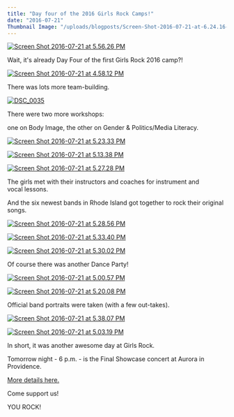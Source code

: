 ```yaml
---
title: "Day four of the 2016 Girls Rock Camps!"
date: "2016-07-21"
Thumbnail Image: "/uploads/blogposts/Screen-Shot-2016-07-21-at-6.24.16-PM.png"
---
```


[![Screen Shot 2016-07-21 at 5.56.26 PM](/uploads/blogposts/Screen-Shot-2016-07-21-at-5.56.26-PM-300x284.png)](http://girlsrockri.org/wp-content/uploads/2016/07/Screen-Shot-2016-07-21-at-5.56.26-PM.png)

Wait, it's already Day Four of the first Girls Rock 2016 camp?!

[![Screen Shot 2016-07-21 at 4.58.12 PM](/uploads/blogposts/Screen-Shot-2016-07-21-at-4.58.12-PM-e1469134744224.png)](http://girlsrockri.org/wp-content/uploads/2016/07/Screen-Shot-2016-07-21-at-4.58.12-PM-e1469134744224.png)

There was lots more team-building.

[![DSC_0035](/uploads/blogposts/DSC_0035-e1469139119196.jpg)](http://girlsrockri.org/wp-content/uploads/2016/07/DSC_0035-e1469139119196.jpg)

There were two more workshops:

one on Body Image, the other on Gender & Politics/Media Literacy.

[![Screen Shot 2016-07-21 at 5.23.33 PM](/uploads/blogposts/Screen-Shot-2016-07-21-at-5.23.33-PM-300x264.png)](http://girlsrockri.org/wp-content/uploads/2016/07/Screen-Shot-2016-07-21-at-5.23.33-PM-e1469136245487.png)

[![Screen Shot 2016-07-21 at 5.13.38 PM](/uploads/blogposts/Screen-Shot-2016-07-21-at-5.13.38-PM-240x300.png)](http://girlsrockri.org/wp-content/uploads/2016/07/Screen-Shot-2016-07-21-at-5.13.38-PM-e1469135666411.png)

[![Screen Shot 2016-07-21 at 5.27.28 PM](/uploads/blogposts/Screen-Shot-2016-07-21-at-5.27.28-PM-300x244.png)](http://girlsrockri.org/wp-content/uploads/2016/07/Screen-Shot-2016-07-21-at-5.27.28-PM-e1469136492242.png)

The girls met with their instructors and coaches for instrument and vocal lessons.

And the six newest bands in Rhode Island got together to rock their original songs.

[![Screen Shot 2016-07-21 at 5.28.56 PM](/uploads/blogposts/Screen-Shot-2016-07-21-at-5.28.56-PM-300x226.png)](http://girlsrockri.org/wp-content/uploads/2016/07/Screen-Shot-2016-07-21-at-5.28.56-PM-e1469136574758.png)

[![Screen Shot 2016-07-21 at 5.33.40 PM](/uploads/blogposts/Screen-Shot-2016-07-21-at-5.33.40-PM-191x300.png)](http://girlsrockri.org/wp-content/uploads/2016/07/Screen-Shot-2016-07-21-at-5.33.40-PM-e1469136878960.png)

[![Screen Shot 2016-07-21 at 5.30.02 PM](/uploads/blogposts/Screen-Shot-2016-07-21-at-5.30.02-PM-300x210.png)](http://girlsrockri.org/wp-content/uploads/2016/07/Screen-Shot-2016-07-21-at-5.30.02-PM-e1469136632425.png)

Of course there was another Dance Party!

[![Screen Shot 2016-07-21 at 5.00.57 PM](/uploads/blogposts/Screen-Shot-2016-07-21-at-5.00.57-PM-300x300.png)](http://girlsrockri.org/wp-content/uploads/2016/07/Screen-Shot-2016-07-21-at-5.00.57-PM-e1469134897475.png)

[![Screen Shot 2016-07-21 at 5.20.08 PM](/uploads/blogposts/Screen-Shot-2016-07-21-at-5.20.08-PM-300x218.png)](http://girlsrockri.org/wp-content/uploads/2016/07/Screen-Shot-2016-07-21-at-5.20.08-PM-e1469136037182.png)

Official band portraits were taken (with a few out-takes).

[![Screen Shot 2016-07-21 at 5.38.07 PM](/uploads/blogposts/Screen-Shot-2016-07-21-at-5.38.07-PM-300x293.png)](http://girlsrockri.org/wp-content/uploads/2016/07/Screen-Shot-2016-07-21-at-5.38.07-PM-e1469137123341.png)

[![Screen Shot 2016-07-21 at 5.03.19 PM](/uploads/blogposts/Screen-Shot-2016-07-21-at-5.03.19-PM-290x300.png)](http://girlsrockri.org/wp-content/uploads/2016/07/Screen-Shot-2016-07-21-at-5.03.19-PM-e1469135042754.png)

In short, it was another awesome day at Girls Rock.

Tomorrow night - 6 p.m. - is the Final Showcase concert at Aurora in Providence.

[More details here.](https://www.facebook.com/events/113823662387318/)

Come support us!

YOU ROCK!
